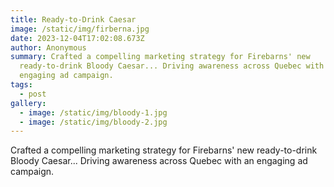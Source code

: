 ```yaml
---
title: Ready-to-Drink Caesar
image: /static/img/firberna.jpg
date: 2023-12-04T17:02:08.673Z
author: Anonymous
summary: Crafted a compelling marketing strategy for Firebarns' new
  ready-to-drink Bloody Caesar... Driving awareness across Quebec with an
  engaging ad campaign.
tags:
  - post
gallery:
  - image: /static/img/bloody-1.jpg
  - image: /static/img/bloody-2.jpg
---
```

Crafted a compelling marketing strategy for Firebarns' new ready-to-drink Bloody Caesar... Driving awareness across Quebec with an engaging ad campaign.